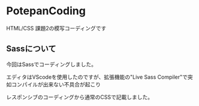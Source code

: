 # PotepanCoding
HTML/CSS 課題2の模写コーディングです

## Sassについて
今回はSassでコーディングしました。

エディタはVScodeを使用したのですが、拡張機能の"Live Sass Compiler"で突如コンパイルが出来ない不具合が起こり

レスポンシブのコーディングから通常のCSSで記載しました。
